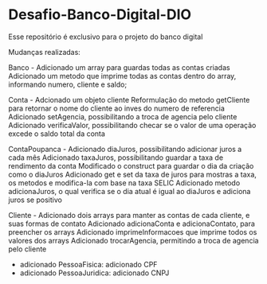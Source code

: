 # Desafio-Banco-Digital-DIO
Esse repositório é exclusivo para o projeto do banco digital 


Mudanças realizadas:

Banco - Adicionado um array para guardas todas as contas criadas
	Adicionado um metodo que imprime todas as contas dentro do array, informando numero, cliente e saldo;

Conta - Adcionado um objeto cliente
	Reformulação do metodo getCliente para retornar o nome do cliente ao inves do numero de referencia
	Adicionado setAgencia, possibilitando a troca de agencia pelo cliente
	Adicionado verificaValor, possibilitando checar se o valor de uma operação excede o saldo total da conta

ContaPoupanca - Adicionado diaJuros, possibilitando adicionar juros a cada mês
		Adicionado taxaJuros, possibilitando guardar a taxa de rendimento da conta
		Modificado o construct para guardar o dia da criação como o diaJuros
		Adicionado get e set da taxa de juros para mostras a taxa, os metodos e modifica-la com base na taxa SELIC
		Adicionado metodo adicionaJuros, o qual verifica se o dia atual é igual ao diaJuros e adiciona juros se positivo

Cliente - 	Adicionado dois arrays para manter as contas de cada cliente, e suas formas de contato
		Adicionado adicionaConta e adicionaContato, para preencher os arrays
		Adicionado imprimeInformacoes que imprime todos os valores dos arrays
		Adicionado trocarAgencia, permitindo a troca de agencia pelo cliente

- adicionado PessoaFisica: adicionado CPF
- adicionado PessoaJuridica: adicionado CNPJ